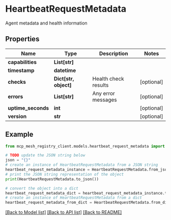 # HeartbeatRequestMetadata

Agent metadata and health information

## Properties

Name | Type | Description | Notes
------------ | ------------- | ------------- | -------------
**capabilities** | **List[str]** |  | 
**timestamp** | **datetime** |  | 
**checks** | **Dict[str, object]** | Health check results | [optional] 
**errors** | **List[str]** | Any error messages | [optional] 
**uptime_seconds** | **int** |  | [optional] 
**version** | **str** |  | [optional] 

## Example

```python
from mcp_mesh_registry_client.models.heartbeat_request_metadata import HeartbeatRequestMetadata

# TODO update the JSON string below
json = "{}"
# create an instance of HeartbeatRequestMetadata from a JSON string
heartbeat_request_metadata_instance = HeartbeatRequestMetadata.from_json(json)
# print the JSON string representation of the object
print(HeartbeatRequestMetadata.to_json())

# convert the object into a dict
heartbeat_request_metadata_dict = heartbeat_request_metadata_instance.to_dict()
# create an instance of HeartbeatRequestMetadata from a dict
heartbeat_request_metadata_from_dict = HeartbeatRequestMetadata.from_dict(heartbeat_request_metadata_dict)
```
[[Back to Model list]](../README.md#documentation-for-models) [[Back to API list]](../README.md#documentation-for-api-endpoints) [[Back to README]](../README.md)


